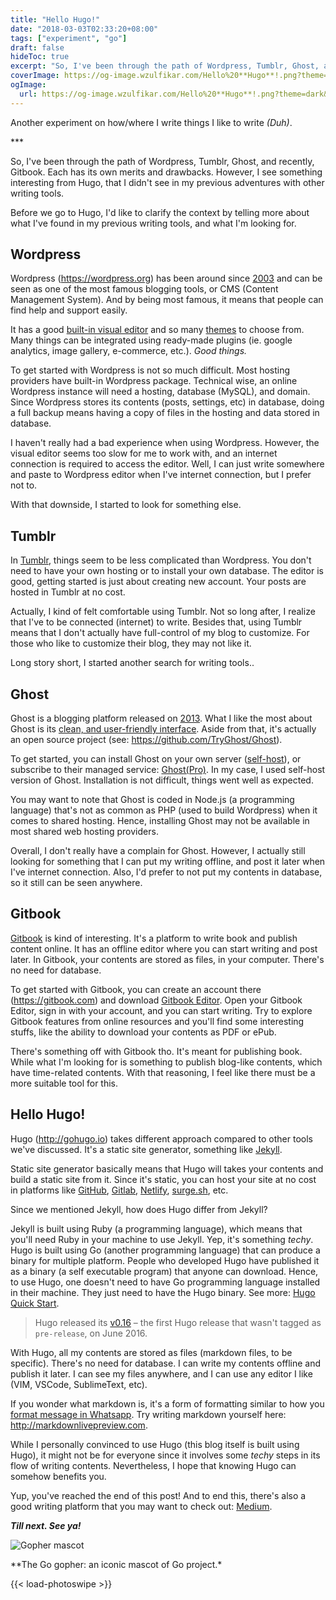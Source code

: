 ```yaml
---
title: "Hello Hugo!"
date: "2018-03-03T02:33:20+08:00"
tags: ["experiment", "go"]
draft: false
hideToc: true
excerpt: "So, I've been through the path of Wordpress, Tumblr, Ghost, and recently, Gitbook. Each has its own merits and drawbacks. However, I see something interesting from Hugo, that I didn't see in my previous adventures with other writing tools."
coverImage: https://og-image.wzulfikar.com/Hello%20**Hugo**!.png?theme=dark&md=1&fontSize=75px&images=NO_IMAGE&images=https%3A%2F%2Fcdn.svgporn.com%2Flogos%2Fhugo.svg%3Fresponse-content-disposition%3Dattachment%253Bfilename%253Dhugo.svg
ogImage: 
  url: https://og-image.wzulfikar.com/Hello%20**Hugo**!.png?theme=dark&md=1&fontSize=75px&images=NO_IMAGE&images=https%3A%2F%2Fcdn.svgporn.com%2Flogos%2Fhugo.svg%3Fresponse-content-disposition%3Dattachment%253Bfilename%253Dhugo.svg
---
```


<p class="text-center">Another experiment on how/where I write things I like to write <i>(Duh)</i>.</p>

<p class="text-center red">***</p>


So, I've been through the path of Wordpress, Tumblr, Ghost, and recently, Gitbook. Each has its own merits and drawbacks. However, I see something interesting from Hugo, that I didn't see in my previous adventures with other writing tools. 

<!--more-->

Before we go to Hugo, I'd like to clarify the context by telling more about what I've found in my previous writing tools, and what I'm looking for. 

## Wordpress

Wordpress (https://wordpress.org) has been around since [2003](https://en.wikipedia.org/wiki/WordPress) and can be seen as one of the most famous blogging tools, or CMS (Content Management System). And by being most famous, it means that people can find help and support easily. 

It has a good [built-in visual editor](/images/wordpress-editor.jpg) and so many [themes](https://wordpress.org/themes/) to choose from. Many things can be integrated using ready-made plugins (ie. google analytics, image gallery, e-commerce, etc.). *Good things.* 

To get started with Wordpress is not so much difficult. Most hosting providers have built-in Wordpress package. Technical wise, an online Wordpress instance will need a hosting, database (MySQL), and domain. Since Wordpress stores its contents (posts, settings, etc) in database, doing a full backup means having a copy of files in the hosting and data stored in database.

I haven't really had a bad experience when using Wordpress. However, the visual editor seems too slow for me to work with, and an internet connection is required to access the editor. Well, I can just write somewhere and paste to Wordpress editor when I've internet connection, but I prefer not to.

With that downside, I started to look for something else.

## Tumblr

In [Tumblr](https://www.tumblr.com), things seem to be less complicated than Wordpress. You don't need to have your own hosting or to install your own database. The editor is good, getting started is just about creating new account. Your posts are hosted in Tumblr at no cost. 

Actually, I kind of felt comfortable using Tumblr. Not so long after, I realize that I've to be connected (internet) to write. Besides that, using Tumblr means that I don't actually have full-control of my blog to customize. For those who like to customize their blog, they may not like it.

Long story short, I started another search for writing tools.. 

## Ghost

Ghost is a blogging platform released on [2013](https://en.wikipedia.org/wiki/Ghost_(blogging_platform)). What I like the most about Ghost is its [clean, and user-friendly interface](https://user-images.githubusercontent.com/120485/28764244-344050c0-75d5-11e7-9314-45bc4177164e.png). Aside from that, it's actually an open source project (see: https://github.com/TryGhost/Ghost). 

To get started, you can install Ghost on your own server ([self-host](https://docs.ghost.org/v1/docs/getting-started-guide)), or subscribe to their managed service: [Ghost(Pro)](https://ghost.org). In my case, I used self-host version of Ghost. Installation is not difficult, things went well as expected. 

You may want to note that Ghost is coded in Node.js (a programming language) that's not as common as PHP (used to build Wordpress) when it comes to shared hosting. Hence, installing Ghost may not be available in most shared web hosting providers.

Overall, I don't really have a complain for Ghost. However, I actually still looking for something that I can put my writing offline, and post it later when I've internet connection. Also, I'd prefer to not put my contents in database, so it still can be seen anywhere.

## Gitbook

[Gitbook](https://www.gitbook.com) is kind of interesting. It's a platform to write book and publish content online. It has an offline editor where you can start writing and post later. In Gitbook, your contents are stored as files, in your computer. There's no need for database.

To get started with Gitbook, you can create an account there (https://gitbook.com) and download [Gitbook Editor](https://www.gitbook.com/editor). Open your Gitbook Editor, sign in with your account, and you can start writing. Try to explore Gitbook features from online resources and you'll find some interesting stuffs, like the ability to download your contents as PDF or ePub. 

There's something off with Gitbook tho. It's meant for publishing book. While what I'm looking for is something to publish blog-like contents, which have time-related contents. With that reasoning, I feel like there must be a more suitable tool for this.

## Hello Hugo! 

Hugo (http://gohugo.io) takes different approach compared to other tools we've discussed. It's a static site generator, something like [Jekyll](https://jekyllrb.com). 

Static site generator basically means that Hugo will takes your contents and build a static site from it. Since it's static, you can host your site at no cost in platforms like [GitHub](https://github.com), [Gitlab](https://gitlab.com), [Netlify](https://www.netlify.com), [surge.sh](https://surge.sh), etc.

Since we mentioned Jekyll, how does Hugo differ from Jekyll? 

Jekyll is built using Ruby (a programming language), which means that you'll need Ruby in your machine to use Jekyll. Yep, it's something *techy*. Hugo is built using Go (another programming language) that can produce a binary for multiple platform. People who developed Hugo have published it as a binary (a self executable program) that anyone can download. Hence, to use Hugo, one doesn't need to have Go programming language installed in their machine. They just need to have the Hugo binary. See more: [Hugo Quick Start](http://gohugo.io/getting-started/quick-start/).

> Hugo released its [v0.16](https://github.com/gohugoio/hugo/releases?after=v0.17) – the first Hugo release that wasn't tagged as `pre-release`, on June 2016.

With Hugo, all my contents are stored as files (markdown files, to be specific). There's no need for database. I can write my contents offline and publish it later. I can see my files anywhere, and I can use any editor I like (VIM, VSCode, SublimeText, etc).

If you wonder what markdown is, it's a form of formatting similar to how you [format message in Whatsapp](https://faq.whatsapp.com/en/android/26000002/). Try writing markdown yourself here: http://markdownlivepreview.com.

While I personally convinced to use Hugo (this blog itself is built using Hugo), it might not be for everyone since it involves some *techy* steps in its flow of writing contents. Nevertheless, I hope that knowing Hugo can somehow benefits you.

Yup, you've reached the end of this post! And to end this, there's also a good writing platform that you may want to check out: [Medium](https://medium.com). 

***Till next. See ya!***

![Gopher mascot](/images/gopher-head.png#featured "Gopher mascot")
<p class="text-center">**The Go gopher: an iconic mascot of Go project.*</p>

{{< load-photoswipe >}}
